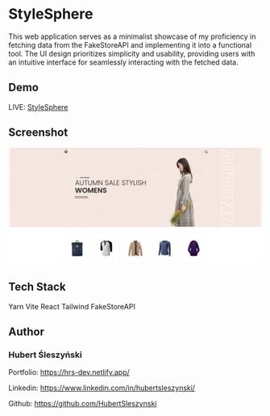# StyleSphere

This web application serves as a minimalist showcase of my proficiency in fetching data from the FakeStoreAPI and implementing it into a functional tool. The UI design prioritizes simplicity and usability, providing users with an intuitive interface for seamlessly interacting with the fetched data.

## Demo

LIVE: [StyleSphere](https://hrs-style-sphere.netlify.app/)

## Screenshot

<img src="src/img/hrs-style-sphere.netlify.app_.png" width="600">

## Tech Stack

Yarn Vite React Tailwind FakeStoreAPI

## Author

### Hubert Śleszyński

Portfolio: https://hrs-dev.netlify.app/

Linkedin: https://www.linkedin.com/in/hubertsleszynski/

Github: https://github.com/HubertSleszynski
